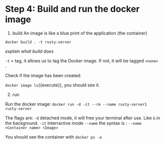 # Step 4: Build and run the docker image

1. build
An image is like a blue print of the application (the container)

`docker build . -t rusty-server`

*explain what build does*

`-t` = tag, it allows us to tag the Docker image. If not, it will be tagged `<none> `.

Check if the image has been created:

`docker image ls`{{execute}}, you should see it.

2. run

Run the docker image:
`docker run -d -it --rm --name rusty-server1 rusty-server`

The flags are:
`-d` detached mode, it will free your terminal after use. Like `&` in the background.
`-it` Interractive mode
`--name` the syntax is : `--name <Container name> <Image>`

You should see the container with `docker ps -a`


